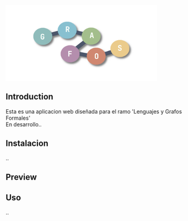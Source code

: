<img src="img/banner.png" align="center" height="200px">


## Introduction
Esta es una aplicacion web diseñada para el ramo 'Lenguajes y Grafos Formales'<br>
En desarrollo..

## Instalacion
..

## Preview
<!-- <img src="img/preview1_01-10.png" height="300px">
<img src="img/preview2_01-10.png" height="300px">
<br><br> -->

## Uso
..

<!-- # To-do
+ hide sidebar button on bottom when hover like atom
+ Section (insertar,operaciones) change color font when open
-->
